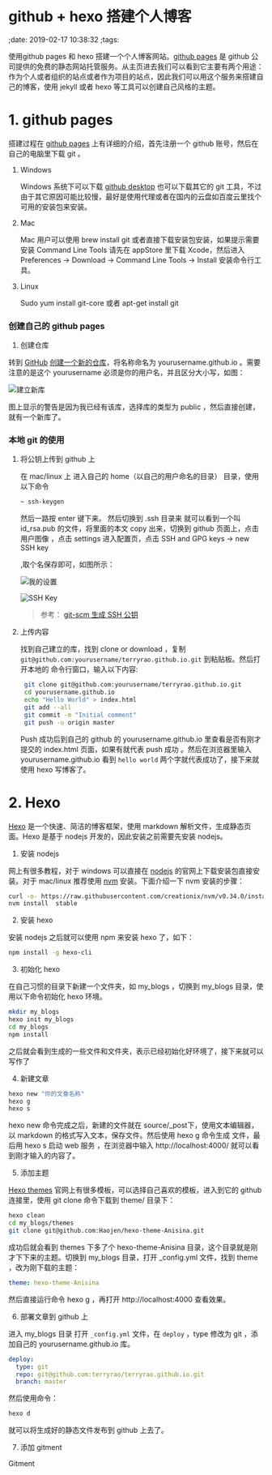 # github + hexo 搭建个人博客
;date: 2019-02-17 10:38:32
;tags:

使用github pages 和 hexo 搭建一个个人博客网站。[github pages](https://pages.github.com/) 是 github 公司提供的免费的静态网站托管服务。从主页进去我们可以看到它主要有两个用途：作为个人或者组织的站点或者作为项目的站点，因此我们可以用这个服务来搭建自己的博客，使用 jekyll 或者 hexo 等工具可以创建自己风格的主题。

# 1. github pages

搭建过程在 [github pages](https://pages.github.com/) 上有详细的介绍，首先注册一个 github 账号，然后在自己的电脑里下载 git 。

 1. Windows

    Windows 系统下可以下载 [github desktop](https://desktop.github.com) 也可以下载其它的 git 工具，不过由于其它原因可能比较慢，最好是使用代理或者在国内的云盘如百度云里找个可用的安装包来安装。

 2. Mac 

    Mac 用户可以使用 brew install git 或者直接下载安装包安装，如果提示需要安装 Command Line Tools 请先在 appStore 里下载 Xcode，然后进入 Preferences -> Download -> Command Line Tools -> Install 安装命令行工具。

 3. Linux 

    Sudo yum install git-core 或者 apt-get install git

### 创建自己的 github pages

1. 创建仓库

转到 [GitHub](https://github.com/) [创建一个新的仓库](https://github.com/new)，将名称命名为 yourusername.github.io 。需要注意的是这个 yourusername 必须是你的用户名，并且区分大小写，如图：

![建立新库](https://github.com/terryrao/picturebed/raw/master/blogs/1550389323701.jpg)

图上显示的警告是因为我已经有该库，选择库的类型为 public ，然后直接创建，就有一个新库了。

### 本地 git 的使用

1. 将公钥上传到 github 上

   在 mac/linux 上 进入自己的 home（以自己的用户命名的目录） 目录，使用以下命令

   ```bash
   ~ ssh-keygen
   
   ```

   然后一路按 enter 键下来。 然后切换到 .ssh 目录来 就可以看到一个叫 id_rsa.pub 的文件，将里面的本文 copy 出来，切换到 github 页面上，点击用户图像 ，点击 settings 进入配置页，点击 SSH and GPG keys -> new SSH key

   ,取个名保存即可，如图所示：

   ![我的设置](https://github.com/terryrao/picturebed/raw/69481d454f/blogs/1550542503010.jpg)

   ![SSH Key](https://github.com/terryrao/picturebed/raw/69481d454f/blogs/WX20190219-101744_2x.png)

   >  参考： [git-scm 生成 SSH 公钥](https://git-scm.com/book/zh/v1/%E6%9C%8D%E5%8A%A1%E5%99%A8%E4%B8%8A%E7%9A%84-Git-%E7%94%9F%E6%88%90-SSH-%E5%85%AC%E9%92%A5) 

2. 上传内容

   找到自己建立的库，找到 clone or download  ，复制 `git@github.com:yourusername/terryrao.github.io.git` 到粘贴板。然后打开本地的 命令行窗口，输入以下内容:

   ```bash
    git clone git@github.com:yourusername/terryrao.github.io.git
    cd yourusername.github.io
    echo "Hello World" > index.html
    git add --all 
    git commit -m "Initial comment" 
    git push -u origin master
   
   ```

   Push 成功后到自己的 github 的 yourusername.github.io 里查看是否有刚才提交的 index.html 页面，如果有就代表 push 成功 。然后在浏览器里输入 yourusername.github.io 看到 `hello world` 两个字就代表成功了，接下来就使用 hexo 写博客了。

# 2. Hexo

[Hexo](https://hexo.io/zh-cn/docs/index.html) 是一个快速、简洁的博客框架，使用 markdown 解析文件，生成静态页面。Hexo 是基于 nodejs 开发的，因此安装之前需要先安装 nodejs。

1. 安装 nodejs

网上有很多教程，对于 windows 可以直接在 [nodejs](https://nodejs.org/) 的官网上下载安装包直接安装。对于 mac/linux 推荐使用 [nvm](https://github.com/creationix/nvm) 安装。下面介绍一下 nvm 安装的步骤：

```bash
curl -o- https://raw.githubusercontent.com/creationix/nvm/v0.34.0/install.sh | bash
nvm install  stable
```

2. 安装 hexo

安装 nodejs 之后就可以使用 npm 来安装 hexo 了，如下：

```bash
npm install -g hexo-cli
```

3. 初始化 hexo

在自己习惯的目录下新建一个文件夹，如 my_blogs ，切换到 my_blogs 目录，使用以下命令初始化 hexo 环境。

```bash
mkdir my_blogs
hexo init my_blogs
cd my_blogs
npm install
```

之后就会看到生成的一些文件和文件夹，表示已经初始化好环境了，接下来就可以写作了

4. 新建文章

```bash
hexo new "你的文章名称"
hexo g
hexo s
```

hexo new 命令完成之后，新建的文件就在 source/_post下，使用文本编辑器，以 markdown 的格式写入文本，保存文件。然后使用 hexo g 命令生成 文件，最后用 hexo s 启动 web 服务 ，在浏览器中输入 http://localhost:4000/ 就可以看到刚才输入的内容了。

5. 添加主题

[Hexo themes]( https://hexo.io/themes/) 官网上有很多模板，可以选择自己喜欢的模板，进入到它的 github 连接里，使用 git clone 命令下载到 theme/ 目录下：

```bash
hexo clean
cd my_blogs/themes
git clone git@github.com:Haojen/hexo-theme-Anisina.git
```

成功后就会看到 themes 下多了个 hexo-theme-Anisina 目录，这个目录就是刚才下下来的主题。切换到 my_blogs 目录，打开 _config.yml 文件，找到 theme ，改为刚下载的主题：

```yml
theme: hexo-theme-Anisina
```

然后直接运行命令 hexo g ，再打开 http://localhost:4000 查看效果。

6. 部署文章到 github 上

进入 my_blogs 目录  打开 `_config.yml` 文件，在 `deploy` ，type 修改为 git ，添加自己的 yourusername.github.io 库。

```yml
deploy:
  type: git
  repo: git@github.com:terryrao/terryrao.github.io.git
  branch: master

```

然后使用命令：

```bash
hexo d
```

就可以将生成好的静态文件发布到 github 上去了。

7. 添加 gitment

Gitment 
